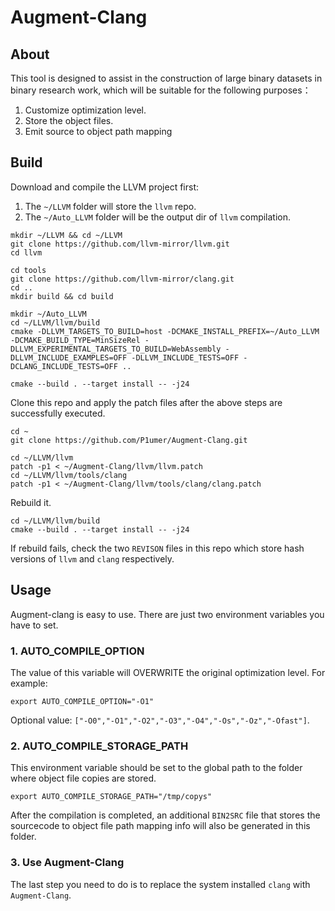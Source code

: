 # Augment-Clang
## About
This tool is designed to assist in the construction of large binary datasets in binary research work, which will be suitable for the following purposes：

1. Customize optimization level.
1. Store the object files.
1. Emit source to object path mapping
## Build
Download and compile the LLVM project first:

1. The `~/LLVM` folder will store the `llvm` repo.
1. The `~/Auto_LLVM` folder will be the output dir of `llvm` compilation.
```
mkdir ~/LLVM && cd ~/LLVM
git clone https://github.com/llvm-mirror/llvm.git
cd llvm

cd tools
git clone https://github.com/llvm-mirror/clang.git
cd ..
mkdir build && cd build

mkdir ~/Auto_LLVM
cd ~/LLVM/llvm/build
cmake -DLLVM_TARGETS_TO_BUILD=host -DCMAKE_INSTALL_PREFIX=~/Auto_LLVM -DCMAKE_BUILD_TYPE=MinSizeRel -DLLVM_EXPERIMENTAL_TARGETS_TO_BUILD=WebAssembly -DLLVM_INCLUDE_EXAMPLES=OFF -DLLVM_INCLUDE_TESTS=OFF -DCLANG_INCLUDE_TESTS=OFF ..

cmake --build . --target install -- -j24
```
Clone this repo and apply the patch files after the above steps are successfully executed.
```
cd ~
git clone https://github.com/P1umer/Augment-Clang.git

cd ~/LLVM/llvm
patch -p1 < ~/Augment-Clang/llvm/llvm.patch
cd ~/LLVM/llvm/tools/clang
patch -p1 < ~/Augment-Clang/llvm/tools/clang/clang.patch
```
Rebuild it.
```
cd ~/LLVM/llvm/build
cmake --build . --target install -- -j24
```
If rebuild fails, check the two `REVISON` files in this repo which store hash versions of `llvm` and `clang` respectively.
## Usage
Augment-clang is easy to use. There are just two environment variables you have to set.
### 1. AUTO_COMPILE_OPTION
The value of this variable will OVERWRITE the original optimization level. For example:
```
export AUTO_COMPILE_OPTION="-O1"
```
Optional value: `["-O0","-O1","-O2","-O3","-O4","-Os","-Oz","-Ofast"]`.
### 2. AUTO_COMPILE_STORAGE_PATH
This environment variable should be set to the global path to the folder where object file copies are stored.
```
export AUTO_COMPILE_STORAGE_PATH="/tmp/copys"
```
After the compilation is completed, an additional `BIN2SRC` file that stores the sourcecode to object file path mapping info will also be generated in this folder.
### 3. Use Augment-Clang
The last step you need to do is to replace the system installed `clang` with `Augment-Clang`.
